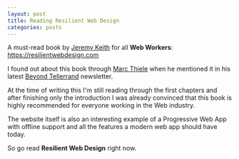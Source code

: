 ```yaml
---
layout: post
title: Reading Resilient Web Design
categories: posts
---
```


A must-read book by [Jeremy Keith](https://adactio.com/) for all **Web Workers**: <https://resilientwebdesign.com>

I found out about this book through [Marc Thiele](https://marcthiele.com/) when he mentioned it in his latest [Beyond Tellerrand](https://beyondtellerrand.com) newsletter.

At the time of writing this I'm still reading through the first chapters and after finishing only the introduction I was already convinced that this book is highly recommended for everyone working in the Web industry.

The website itself is also an interesting example of a Progressive Web App with offline support and all the features a modern web app should have today.

So go read **Resilient Web Design** right now.
